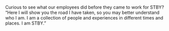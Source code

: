 Curious to see what our employees did before they came to work for STBY? “Here I will show you the road I have taken, so you may better understand who I am. I am a collection of people and experiences in different times and places. I am STBY.”
